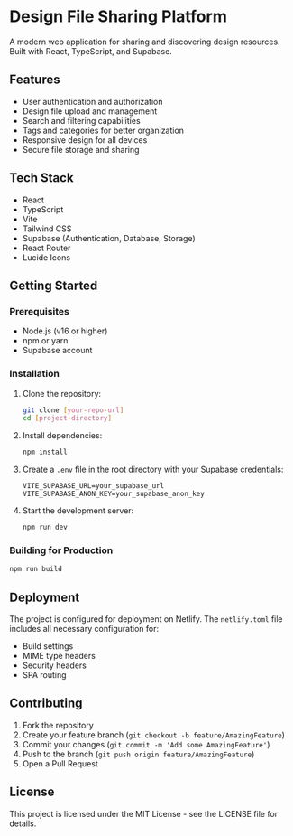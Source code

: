 # Design File Sharing Platform

A modern web application for sharing and discovering design resources. Built with React, TypeScript, and Supabase.

## Features

- User authentication and authorization
- Design file upload and management
- Search and filtering capabilities
- Tags and categories for better organization
- Responsive design for all devices
- Secure file storage and sharing

## Tech Stack

- React
- TypeScript
- Vite
- Tailwind CSS
- Supabase (Authentication, Database, Storage)
- React Router
- Lucide Icons

## Getting Started

### Prerequisites

- Node.js (v16 or higher)
- npm or yarn
- Supabase account

### Installation

1. Clone the repository:
   ```bash
   git clone [your-repo-url]
   cd [project-directory]
   ```

2. Install dependencies:
   ```bash
   npm install
   ```

3. Create a `.env` file in the root directory with your Supabase credentials:
   ```
   VITE_SUPABASE_URL=your_supabase_url
   VITE_SUPABASE_ANON_KEY=your_supabase_anon_key
   ```

4. Start the development server:
   ```bash
   npm run dev
   ```

### Building for Production

```bash
npm run build
```

## Deployment

The project is configured for deployment on Netlify. The `netlify.toml` file includes all necessary configuration for:
- Build settings
- MIME type headers
- Security headers
- SPA routing

## Contributing

1. Fork the repository
2. Create your feature branch (`git checkout -b feature/AmazingFeature`)
3. Commit your changes (`git commit -m 'Add some AmazingFeature'`)
4. Push to the branch (`git push origin feature/AmazingFeature`)
5. Open a Pull Request

## License

This project is licensed under the MIT License - see the LICENSE file for details. 